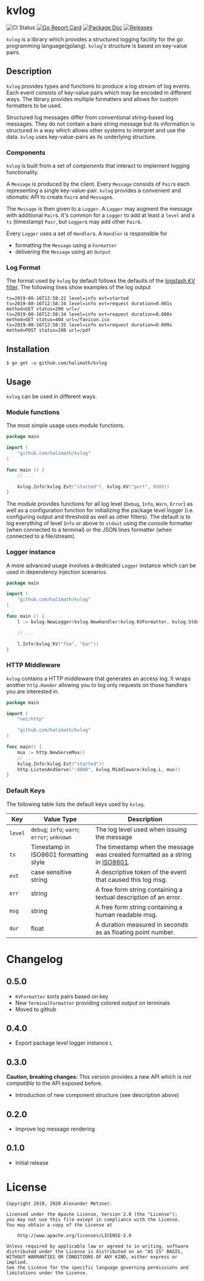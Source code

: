 # kvlog

![CI Status][ci-img-url] [![Go Report Card][go-report-card-img-url]][go-report-card-url] [![Package Doc][package-doc-img-url]][package-doc-url] [![Releases][release-img-url]][release-url]

`kvlog` is a library which provides a structured logging facility for the go programming language(golang). 
`kvlog`'s structure is based on key-value pairs.

## Description

`kvlog` provides types and functions to produce a log stream of log events. Each event consists
of key-value pairs which may be encoded in different ways. The library provides multiple formatters
and allows for custom formatters to be used.

Structured log messages differ from conventional string-based log messages. They do not
contain a bare string message but its information is structured in a way which allows other
systems to interpret and use the data. `kvlog` uses key-value-pairs as its underlying structure.

### Components

`kvlog` is built from a set of _components_ that interact to implement logging functionality.

A `Message` is produced by the client. Every `Message` consists of `Pair`s each representing
a single key-value-pair. `kvlog` provides a convenient and idiomatic API to create `Pair`s and
`Message`s.

The `Message` is then given to a `Logger`. A `Logger` may augment the message with additional
`Pair`s. It's common for a `Logger` to add at least a `level` and a `ts` (timestamp) `Pair`, but
`Logger`s may add other `Pair`s.

Every `Logger` uses a set of `Handler`s. A `Handler` is responsible for
* formatting the `Message` using a `Formatter`
* delivering the `Message` using an `Output`

### Log Format

The format used by `kvlog` by default follows the defaults of the 
[logstash KV filter](https://www.elastic.co/guide/en/logstash/current/plugins-filters-kv.html). The following lines
show examples of the log output

```
ts=2019-08-16T12:58:22 level=info evt=started
ts=2019-08-16T12:58:34 level=info evt=request duration=0.001s method=GET status=200 url=/
ts=2019-08-16T12:58:34 level=info evt=request duration=0.000s method=GET status=404 url=/favicon.ico
ts=2019-08-16T12:58:35 level=info evt=request duration=0.009s method=POST status=200 url=/pdf 
```

## Installation

```
$ go get -u github.com/halimath/kvlog
```

## Usage

`kvlog` can be used in different ways. 

### Module functions

The most simple usage uses module functions.

```go
package main

import (
    "github.com/halimath/kvlog"
)

func main () {
    // ...

    kvlog.Info(kvlog.Evt("started"), kvlog.KV("port", 8080))
}
```

The module provides functions for all log level (`Debug`, `Info`, `Warn`, `Error`) as well as 
a configuration function for initializing the package level logger (i.e. configuring output 
and threshold as well as other filters). The default is to log everything of level `Info` or 
above to `stdout` using the console formatter (when connected to a terminal) or the JSON lines
formatter (when connected to a file/stream).

### Logger instance

A more advanced usage involves a dedicated `Logger` instance which can be used in dependency injection scenarios.

```go
package main

import (
    "github.com/halimath/kvlog"
)

func main () {
    l := kvlog.NewLogger(kvlog.NewHandler(kvlog.KVFormatter, kvlog.Stdout(), kvlog.Threshold(kvlog.LevelWarn)))

    // ...

    l.Info(kvlog.KV("foo", "bar"))
}
```

### HTTP Middleware

`kvlog` contains a HTTP middleware that generates an access log. It wraps another `http.Hander` allowing you to
log only requests on those handlers you are interested in.

```go
package main

import (
	"net/http"

	"github.com/halimath/kvlog"
)

func main() {
    mux := http.NewServeMux()
    // ...
	kvlog.Info(kvlog.Evt("started"))
	http.ListenAndServe(":8000", kvlog.Middleware(kvlog.L, mux))
}
```

### Default Keys

The following table lists the default keys used by `kvlog`.

Key | Value Type | Description
-- | -- | --
`level` | `debug`; `info`; `warn`; `error`; `unknown` | The log level used when issuing the message
`ts` | Timestamp in ISO8601 formatting style| The timestamp when the message was created formatted as a string in [ISO8601](https://www.iso.org/iso-8601-date-and-time-format.html).
`evt` | case sensitive string | A descriptive token of the event that caused this log msg.
`err` | string | A free form string containing a textual description of an error.
`msg` | string | A free form string containing a human readable msg.
`dur` | float | A duration measured in seconds as as floating point number.

# Changelog

## 0.5.0
* `KVFormatter` sorts pairs based on key
* New `TerminalFormatter` providing colored output on terminals
* Moved to github

## 0.4.0
* Export package level logger instance `L`

## 0.3.0
__Caution, breaking changes:__ This version provides a new API which is _not compatible_ to the 
API exposed before.
* Introduction of new component structure (see description above)

## 0.2.0
* Improve log message rendering

## 0.1.0
* Initial release

# License

```
Copyright 2019, 2020 Alexander Metzner.

Licensed under the Apache License, Version 2.0 (the "License");
you may not use this file except in compliance with the License.
You may obtain a copy of the License at

    http://www.apache.org/licenses/LICENSE-2.0

Unless required by applicable law or agreed to in writing, software
distributed under the License is distributed on an "AS IS" BASIS,
WITHOUT WARRANTIES OR CONDITIONS OF ANY KIND, either express or implied.
See the License for the specific language governing permissions and
limitations under the License.
```

[ci-img-url]: https://github.com/halimath/kvlog/workflows/CI/badge.svg
[go-report-card-img-url]: https://goreportcard.com/badge/github.com/halimath/kvlog
[go-report-card-url]: https://goreportcard.com/report/github.com/halimath/kvlog
[package-doc-img-url]: https://img.shields.io/badge/GoDoc-Reference-blue.svg
[package-doc-url]: https://pkg.go.dev/github.com/halimath/kvlog
[release-img-url]: https://img.shields.io/github/v/release/halimath/kvlog.svg
[release-url]: https://github.com/halimath/kvlog/releases



